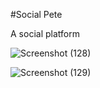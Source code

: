 #Social Pete

A social platform

![Screenshot (128)](https://user-images.githubusercontent.com/46415136/103010079-5f0f6500-4540-11eb-9522-35ee47bc0f99.png)

![Screenshot (129)](https://user-images.githubusercontent.com/46415136/103010085-6171bf00-4540-11eb-9264-5e6cda4b7607.png)

